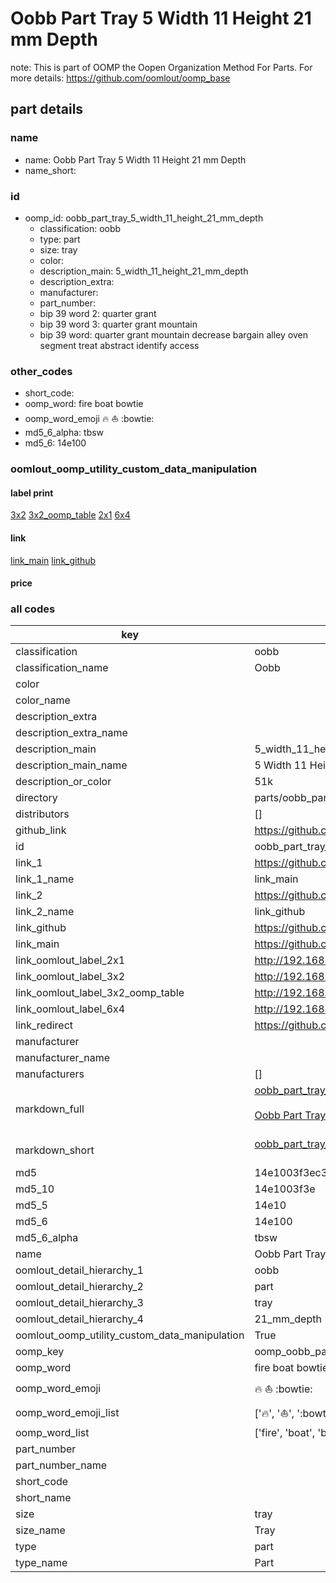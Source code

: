 # Oobb Part Tray 5 Width 11 Height 21 mm Depth  

note: This is part of OOMP the Oopen Organization Method For Parts. For more details: https://github.com/oomlout/oomp_base

##  part details
  







### name
* name: Oobb Part Tray 5 Width 11 Height 21 mm Depth
* name_short: 
### id
* oomp_id: oobb_part_tray_5_width_11_height_21_mm_depth
  * classification: oobb
  * type: part
  * size: tray
  * color: 
  * description_main: 5_width_11_height_21_mm_depth
  * description_extra: 
  * manufacturer: 
  * part_number: 
  * bip 39 word 2: quarter grant
  * bip 39 word 3: quarter grant mountain
  * bip 39 word: quarter grant mountain decrease bargain alley oven segment treat abstract identify access

### other_codes
* short_code: 
* oomp_word: fire boat bowtie
* oomp_word_emoji :fire: :boat: :bowtie:
* md5_6_alpha: tbsw
* md5_6: 14e100






### oomlout_oomp_utility_custom_data_manipulation
#### label print
[3x2](http://192.168.1.245:1112/?label=oomp%20tbsw)
[3x2_oomp_table](http://192.168.1.108:1112/?label=oomp%20tbsw)
[2x1](http://192.168.1.242:1112/?label=oomp%20tbsw)
[6x4](http://192.168.1.55:1112/?label=oomp%20tbsw)    

#### link

[link_main](https://github.com/oomlout/oomlout_oomp_version_1_messy/tree/main/parts/oobb_part_tray_5_width_11_height_21_mm_depth) [link_github](https://github.com/oomlout/oomlout_oomp_version_1_messy/tree/main/parts/oobb_part_tray_5_width_11_height_21_mm_depth)                             

#### price







### all codes 
| key | value |  
| --- | --- |  
| classification | oobb |  
| classification_name | Oobb |  
| color |  |  
| color_name |  |  
| description_extra |  |  
| description_extra_name |  |  
| description_main | 5_width_11_height_21_mm_depth |  
| description_main_name | 5 Width 11 Height 21 mm Depth |  
| description_or_color | 51k |  
| directory | parts/oobb_part_tray_5_width_11_height_21_mm_depth |  
| distributors | [] |  
| github_link | https://github.com/oomlout/oomlout_oomp_part_src/tree/main/parts/oobb_part_tray_5_width_11_height_21_mm_depth |  
| id | oobb_part_tray_5_width_11_height_21_mm_depth |  
| link_1 | https://github.com/oomlout/oomlout_oomp_version_1_messy/tree/main/parts/oobb_part_tray_5_width_11_height_21_mm_depth |  
| link_1_name | link_main |  
| link_2 | https://github.com/oomlout/oomlout_oomp_version_1_messy/tree/main/parts/oobb_part_tray_5_width_11_height_21_mm_depth |  
| link_2_name | link_github |  
| link_github | https://github.com/oomlout/oomlout_oomp_version_1_messy/tree/main/parts/oobb_part_tray_5_width_11_height_21_mm_depth |  
| link_main | https://github.com/oomlout/oomlout_oomp_version_1_messy/tree/main/parts/oobb_part_tray_5_width_11_height_21_mm_depth |  
| link_oomlout_label_2x1 | http://192.168.1.242:1112/?label=oomp%20tbsw |  
| link_oomlout_label_3x2 | http://192.168.1.245:1112/?label=oomp%20tbsw |  
| link_oomlout_label_3x2_oomp_table | http://192.168.1.108:1112/?label=oomp%20tbsw |  
| link_oomlout_label_6x4 | http://192.168.1.55:1112/?label=oomp%20tbsw |  
| link_redirect | https://github.com/oomlout/oomlout_oomp_version_1_messy/tree/main/parts/oobb_part_tray_5_width_11_height_21_mm_depth |  
| manufacturer |  |  
| manufacturer_name |  |  
| manufacturers | [] |  
| markdown_full | [oobb_part_tray_5_width_11_height_21_mm_depth](none)<br>[](none)<br>[Oobb Part Tray 5 Width 11 Height 21 Mm Depth](none)<br><br> |  
| markdown_short | [oobb_part_tray_5_width_11_height_21_mm_depth](none)<br><br> |  
| md5 | 14e1003f3ec333b81a09539321196d7b |  
| md5_10 | 14e1003f3e |  
| md5_5 | 14e10 |  
| md5_6 | 14e100 |  
| md5_6_alpha | tbsw |  
| name | Oobb Part Tray 5 Width 11 Height 21 mm Depth |  
| oomlout_detail_hierarchy_1 | oobb |  
| oomlout_detail_hierarchy_2 | part |  
| oomlout_detail_hierarchy_3 | tray |  
| oomlout_detail_hierarchy_4 | 21_mm_depth |  
| oomlout_oomp_utility_custom_data_manipulation | True |  
| oomp_key | oomp_oobb_part_tray_5_width_11_height_21_mm_depth |  
| oomp_word | fire boat bowtie |  
| oomp_word_emoji | :fire: :boat: :bowtie: |  
| oomp_word_emoji_list | [':fire:', ':boat:', ':bowtie:'] |  
| oomp_word_list | ['fire', 'boat', 'bowtie'] |  
| part_number |  |  
| part_number_name |  |  
| short_code |  |  
| short_name |  |  
| size | tray |  
| size_name | Tray |  
| type | part |  
| type_name | Part |  
